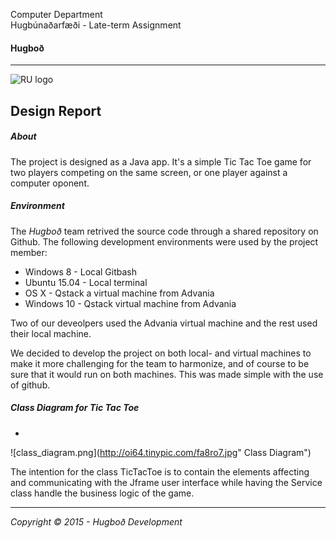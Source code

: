 Computer Department								
Hugbúnaðarfæði -
Late-term Assignment 

#### Hugboð
----

![RU logo](http://www.ru.is/skin/basic9k/i/sitelogo.png)



## Design Report
##### About

The project is designed as a Java app. It's a simple Tic Tac Toe game for two players competing on the same screen, or one player against a computer oponent.

##### Environment
The *Hugboð* team retrived the source code through a shared repository on Github. The following development environments were used by the project member:
- Windows 8 - Local Gitbash
- Ubuntu 15.04 - Local terminal 
- OS X - Qstack a virtual machine from Advania 
- Windows 10 - Qstack virtual machine from Advania

Two of our deveolpers used the Advania virtual machine and the rest used their local machine. 

We decided to develop the project on both local- and virtual machines to make it more challenging for the team to harmonize, and of course to be sure that it would run on both machines. This was made simple with the use of github.

##### Class Diagram for Tic Tac Toe
-

![class_diagram.png](http://oi64.tinypic.com/fa8ro7.jpg" Class Diagram")

The intention for the class TicTacToe is to contain the elements affecting and communicating with the Jframe user interface while having the Service class handle the business logic of the game.

---
*Copyright © 2015 - Hugboð Development*
